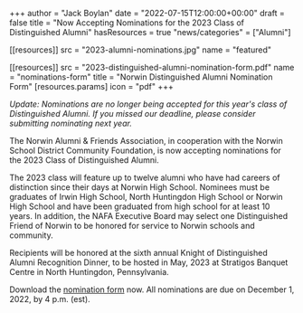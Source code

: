 +++
author = "Jack Boylan"
date = "2022-07-15T12:00:00+00:00"
draft = false
title = "Now Accepting Nominations for the 2023 Class of Distinguished Alumni"
hasResources = true
"news/categories" = ["Alumni"]

[[resources]]
  src  = "2023-alumni-nominations.jpg"
  name = "featured"

[[resources]]
  src   = "2023-distinguished-alumni-nomination-form.pdf"
  name  = "nominations-form"
  title = "Norwin Distinguished Alumni Nomination Form"
  [resources.params]
    icon = "pdf"
+++

*Update: Nominations are no longer being accepted for this year's class of Distinguished Alumni. If you missed our deadline, please consider submitting nominating next year.*

The Norwin Alumni & Friends Association, in cooperation with the Norwin School District Community Foundation, is now accepting nominations for the 2023 Class of Distinguished Alumni.

The 2023 class will feature up to twelve alumni who have had careers of distinction since their days at Norwin High School. Nominees must be graduates of Irwin High School, North Huntingdon High School or Norwin High School and have been graduated from high school for at least 10 years. In addition, the NAFA Executive Board may select one Distinguished Friend of Norwin to be honored for service to Norwin schools and community.

Recipients will be honored at the sixth annual Knight of Distinguished Alumni Recognition Dinner, to be hosted in May, 2023 at Stratigos Banquet Centre in North Huntingdon, Pennsylvania.

Download the [nomination form](2023-distinguished-alumni-nomination-form.pdf) now. All nominations are due on December 1, 2022, by 4 p.m. (est).
